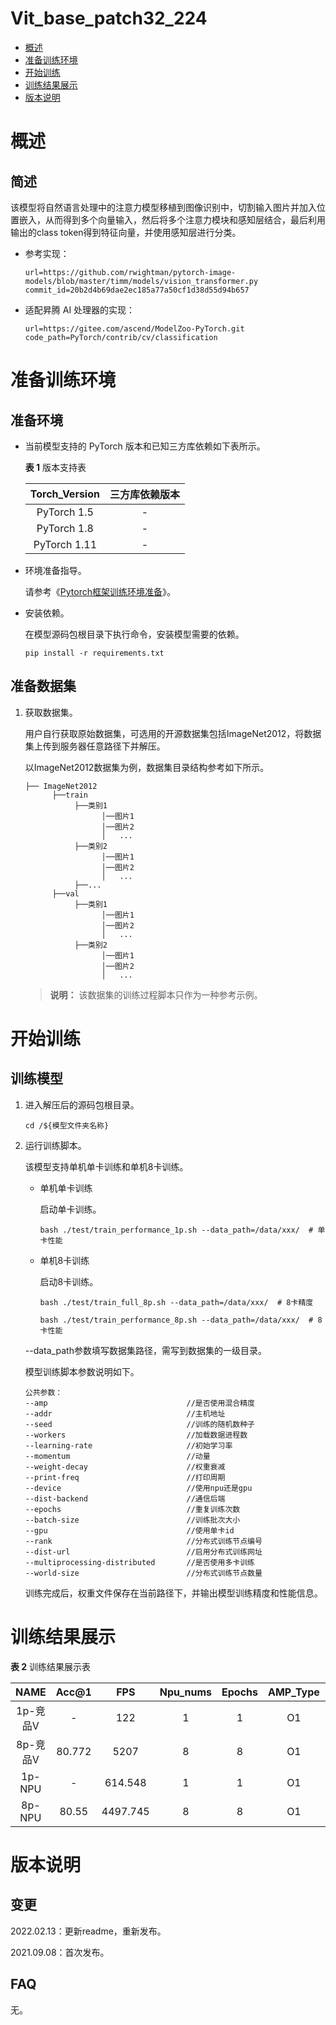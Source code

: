 # Vit_base_patch32_224

-   [概述](#概述)
-   [准备训练环境](#准备训练环境)
-   [开始训练](#开始训练)
-   [训练结果展示](#训练结果展示)
-   [版本说明](#版本说明)

# 概述

## 简述
该模型将自然语言处理中的注意力模型移植到图像识别中，切割输入图片并加入位置嵌入，从而得到多个向量输入，然后将多个注意力模块和感知层结合，最后利用输出的class token得到特征向量，并使用感知层进行分类。

- 参考实现：

  ```
  url=https://github.com/rwightman/pytorch-image-models/blob/master/timm/models/vision_transformer.py
  commit_id=20b2d4b69dae2ec185a77a50cf1d38d55d94b657
  ```

- 适配昇腾 AI 处理器的实现：

  ```
  url=https://gitee.com/ascend/ModelZoo-PyTorch.git
  code_path=PyTorch/contrib/cv/classification
  ```

# 准备训练环境

## 准备环境

- 当前模型支持的 PyTorch 版本和已知三方库依赖如下表所示。

  **表 1**  版本支持表

  | Torch_Version      | 三方库依赖版本                                 |
  | :--------: | :----------------------------------------------------------: |
  | PyTorch 1.5 | - |
  | PyTorch 1.8 | - |
  | PyTorch 1.11   | - |  

- 环境准备指导。

  请参考《[Pytorch框架训练环境准备](https://www.hiascend.com/document/detail/zh/ModelZoo/pytorchframework/ptes)》。
  
- 安装依赖。

  在模型源码包根目录下执行命令，安装模型需要的依赖。
  ```
  pip install -r requirements.txt
  ```

## 准备数据集

1. 获取数据集。

   用户自行获取原始数据集，可选用的开源数据集包括ImageNet2012，将数据集上传到服务器任意路径下并解压。

   以ImageNet2012数据集为例，数据集目录结构参考如下所示。

   ```
   ├── ImageNet2012
         ├──train
              ├──类别1
                    │──图片1
                    │──图片2
                    │   ...       
              ├──类别2
                    │──图片1
                    │──图片2
                    │   ...   
              ├──...                     
         ├──val  
              ├──类别1
                    │──图片1
                    │──图片2
                    │   ...       
              ├──类别2
                    │──图片1
                    │──图片2
                    │   ...              
   ```

   > **说明：** 
   >该数据集的训练过程脚本只作为一种参考示例。

# 开始训练

## 训练模型

1. 进入解压后的源码包根目录。

   ```
   cd /${模型文件夹名称} 
   ```

2. 运行训练脚本。

   该模型支持单机单卡训练和单机8卡训练。

   - 单机单卡训练

     启动单卡训练。

     ```
     bash ./test/train_performance_1p.sh --data_path=/data/xxx/  # 单卡性能
     ```

   - 单机8卡训练

     启动8卡训练。

     ```
     bash ./test/train_full_8p.sh --data_path=/data/xxx/  # 8卡精度
     
     bash ./test/train_performance_8p.sh --data_path=/data/xxx/  # 8卡性能
     ```

   --data\_path参数填写数据集路径，需写到数据集的一级目录。

   模型训练脚本参数说明如下。
   
   ```
   公共参数：
   --amp                               //是否使用混合精度
   --addr                              //主机地址
   --seed                              //训练的随机数种子   
   --workers                           //加载数据进程数
   --learning-rate                     //初始学习率
   --momentum                          //动量
   --weight-decay                      //权重衰减
   --print-freq                        //打印周期
   --device                            //使用npu还是gpu
   --dist-backend                      //通信后端
   --epochs                            //重复训练次数
   --batch-size                        //训练批次大小
   --gpu                               //使用单卡id
   --rank                              //分布式训练节点编号
   --dist-url                          //启用分布式训练网址
   --multiprocessing-distributed       //是否使用多卡训练
   --world-size                        //分布式训练节点数量
   ```
   
   训练完成后，权重文件保存在当前路径下，并输出模型训练精度和性能信息。

# 训练结果展示

**表 2**  训练结果展示表

|   NAME   | Acc@1  |   FPS    | Npu_nums | Epochs | AMP_Type | Torch_Version |
| :------: | :----: | :------: | :------: | :----: | :------: | :-----------: |
| 1p-竞品V |   -    |   122    |    1     |   1    |    O1    |      1.5      |
| 8p-竞品V | 80.772 |   5207   |    8     |   8    |    O1    |      1.5      |
|  1p-NPU  |   -    | 614.548  |    1     |   1    |    O1    |      1.8      |
|  8p-NPU  | 80.55  | 4497.745 |    8     |   8    |    O1    |      1.8      |

# 版本说明

## 变更

2022.02.13：更新readme，重新发布。

2021.09.08：首次发布。

## FAQ

无。
